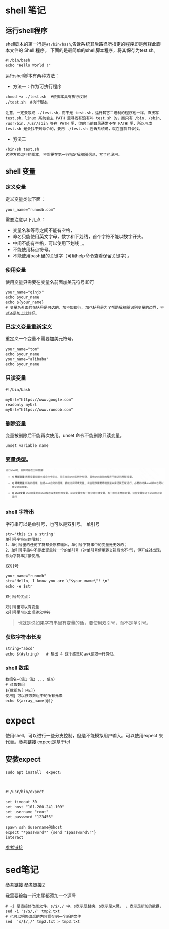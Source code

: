 # shell 笔记
## 运行shell程序
shell脚本的第一行是`#!/bin/bash`,告诉系统其后路径所指定的程序即是解释此脚本文件的 Shell 程序。
下面的是最简单的shell脚本程序，将其保存为test.sh。
```
#!/bin/bash
echo "Hello World !"
```
运行shell脚本有两种方法：
- 方法一：作为可执行程序
```
chmod +x ./test.sh  #使脚本具有执行权限
./test.sh  #执行脚本

注意，一定要写成 ./test.sh，而不是 test.sh，运行其它二进制的程序也一样，直接写 test.sh，linux 系统会去 PATH 里寻找有没有叫 test.sh 的，而只有 /bin, /sbin, /usr/bin，/usr/sbin 等在 PATH 里，你的当前目录通常不在 PATH 里，所以写成 test.sh 是会找不到命令的，要用 ./test.sh 告诉系统说，就在当前目录找。
```
- 方法二
```
/bin/sh test.sh
这种方式运行的脚本，不需要在第一行指定解释器信息，写了也没用。
```
## shell 变量
### 定义变量
定义变量类似下面：
```
your_name="runoob.com"
```
需要注意以下几点：
- 变量名和等号之间不能有空格，
- 命名只能使用英文字母，数字和下划线，首个字符不能以数字开头。
- 中间不能有空格，可以使用下划线 _。
- 不能使用标点符号。
- 不能使用bash里的关键字（可用help命令查看保留关键字）。
### 使用变量
使用变量只需要在变量名前面加美元符号即可
```
your_name="qinjx"
echo $your_name
echo ${your_name}
# 变量名外面的花括号是可选的，加不加都行，加花括号是为了帮助解释器识别变量的边界，不过还是加上比较好。
```
### 已定义变量重新定义
重定义一个变量不需要加美元符号。
```
your_name="tom"
echo $your_name
your_name="alibaba"
echo $your_name
```
### 只读变量
```
#!/bin/bash

myUrl="https://www.google.com"
readonly myUrl
myUrl="https://www.runoob.com"
```
### 删除变量
变量被删除后不能再次使用。unset 命令不能删除只读变量。
```
unset variable_name
```
### 变量类型。
![2022-07-30-12-25-28.png](shell_note.assets/2022-07-30-12-25-28.png)
### shell 字符串
字符串可以是单引号，也可以是双引号。
单引号
```
str='this is a string'
单引号字符串的限制：
1、单引号里的任何字符都会原样输出，单引号字符串中的变量是无效的；
2、单引号字串中不能出现单独一个的单引号（对单引号使用转义符后也不行），但可成对出现，作为字符串拼接使用。
```
双引号
```
your_name="runoob"
str="Hello, I know you are \"$your_name\"! \n"
echo -e $str

双引号的优点：

双引号里可以有变量
双引号里可以出现转义字符
```
> 也就是说如果字符串里有变量的话，要使用双引号，而不是单引号。
### 获取字符串长度
```
string="abcd"
echo ${#string}   # 输出 4 这个感觉和awk读取一行类似。
```
### shell 数组
```
数组名=(值1 值2 ... 值n)
# 读取数组
${数组名[下标]}
使用@ 可以获取数组中的所有元素
echo ${array_name[@]}
```

# expect
使用shell，可以进行一些分支控制，但是不能模拟用户输入。可以使用expect 来代替。[参考链接](https://cloud.tencent.com/developer/article/1702986)
expect是基于tcl
## 安装expect
```
sudo apt install  expect。
```
##
```

#!/usr/bin/expect

set timeout 30
set host "101.200.241.109"
set username "root"
set password "123456"

spawn ssh $username@$host
expect "*password*" {send "$password\r"}
interact
```
[参考链接](https://cloud.tencent.com/developer/article/1691063?from=article.detail.1702986)

# sed笔记

[参考链接](http://qinghua.github.io/sed/) [参考链接2](https://www.cnblogs.com/ggjucheng/archive/2013/01/13/2856901.html#3495425)

我需要给每一行末尾都添加一个逗号

```
# -i 是直接修改原文件，s/$/,/ 中，s表示是替换，$表示是末尾， ，表示是新加的数据，
sed -i 's/$/,/' tmp2.txt
# 也可以把修改后的内容保存到一个新的文件
sed  's/$/,/' tmp2.txt > tmp3.txt
```

